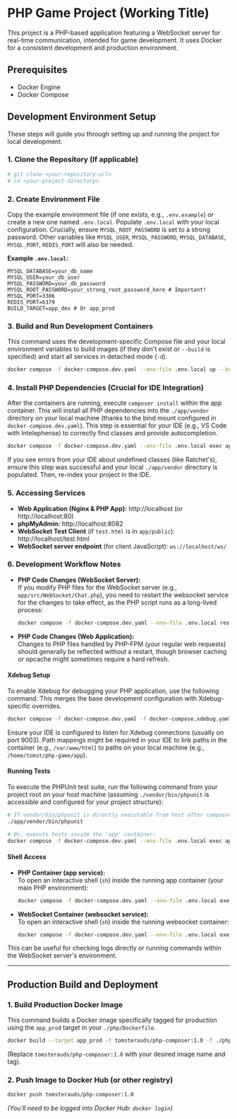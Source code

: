 # PHP Game Project (Working Title)

This project is a PHP-based application featuring a WebSocket server for real-time communication, intended for game development. It uses Docker for a consistent development and production environment.

## Prerequisites

- Docker Engine
- Docker Compose

## Development Environment Setup

These steps will guide you through setting up and running the project for local development.

### 1. Clone the Repository (If applicable)

```bash
# git clone <your-repository-url>
# cd <your-project-directory>
```

### 2. Create Environment File

Copy the example environment file (if one exists, e.g., `.env.example`) or create a new one named `.env.local`. Populate `.env.local` with your local configuration. Crucially, ensure `MYSQL_ROOT_PASSWORD` is set to a strong password. Other variables like `MYSQL_USER`, `MYSQL_PASSWORD`, `MYSQL_DATABASE`, `MYSQL_PORT`, `REDIS_PORT` will also be needed.

**Example `.env.local`:**
```env
MYSQL_DATABASE=your_db_name
MYSQL_USER=your_db_user
MYSQL_PASSWORD=your_db_password
MYSQL_ROOT_PASSWORD=your_strong_root_password_here # Important!
MYSQL_PORT=3306
REDIS_PORT=6379
BUILD_TARGET=app_dev # Or app_prod
```

### 3. Build and Run Development Containers

This command uses the development-specific Compose file and your local environment variables to build images (if they don't exist or `--build` is specified) and start all services in detached mode (`-d`).

```bash
docker compose -f docker-compose.dev.yaml --env-file .env.local up --build -d
```

### 4. Install PHP Dependencies (Crucial for IDE Integration)

After the containers are running, execute `composer install` within the app container. This will install all PHP dependencies into the `./app/vendor` directory on your local machine (thanks to the bind mount configured in `docker-compose.dev.yaml`). This step is essential for your IDE (e.g., VS Code with Intelephense) to correctly find classes and provide autocompletion.

```bash
docker compose -f docker-compose.dev.yaml --env-file .env.local exec app composer install
```

If you see errors from your IDE about undefined classes (like Ratchet's), ensure this step was successful and your local `./app/vendor` directory is populated. Then, re-index your project in the IDE.

### 5. Accessing Services

- **Web Application (Nginx & PHP App):** http://localhost (or http://localhost:80)
- **phpMyAdmin:** http://localhost:8082
- **WebSocket Test Client** (if `test.html` is in `app/public`): http://localhost/test.html
- **WebSocket server endpoint** (for client JavaScript): `ws://localhost/ws/`

### 6. Development Workflow Notes

- **PHP Code Changes (WebSocket Server):**  
  If you modify PHP files for the WebSocket server (e.g., `app/src/WebSocket/Chat.php`), you need to restart the websocket service for the changes to take effect, as the PHP script runs as a long-lived process:
  ```bash
  docker compose -f docker-compose.dev.yaml --env-file .env.local restart websocket
  ```

- **PHP Code Changes (Web Application):**  
  Changes to PHP files handled by PHP-FPM (your regular web requests) should generally be reflected without a restart, though browser caching or opcache might sometimes require a hard refresh.

#### Xdebug Setup

To enable Xdebug for debugging your PHP application, use the following command. This merges the base development configuration with Xdebug-specific overrides.

```bash
docker compose -f docker-compose.dev.yaml -f docker-compose.xdebug.yaml --env-file .env.local up -d --build
```

Ensure your IDE is configured to listen for Xdebug connections (usually on port 9003). Path mappings might be required in your IDE to link paths in the container (e.g., `/var/www/html`) to paths on your local machine (e.g., `/home/tomst/php-game/app`).

#### Running Tests

To execute the PHPUnit test suite, run the following command from your project root on your host machine (assuming `./vendor/bin/phpunit` is accessible and configured for your project structure):

```bash
# If vendor/bin/phpunit is directly executable from host after composer install:
./app/vendor/bin/phpunit

# Or, execute tests inside the 'app' container:
docker compose -f docker-compose.dev.yaml --env-file .env.local exec app ./vendor/bin/phpunit
```

#### Shell Access

- **PHP Container (app service):**  
  To open an interactive shell (`sh`) inside the running app container (your main PHP environment):
  ```bash
  docker compose -f docker-compose.dev.yaml --env-file .env.local exec app sh
  ```

- **WebSocket Container (websocket service):**  
  To open an interactive shell (`sh`) inside the running websocket container:
  ```bash
  docker compose -f docker-compose.dev.yaml --env-file .env.local exec websocket sh
  ```

This can be useful for checking logs directly or running commands within the WebSocket server's environment.

---

## Production Build and Deployment

### 1. Build Production Docker Image

This command builds a Docker image specifically tagged for production using the `app_prod` target in your `./php/Dockerfile`.

```bash
docker build --target app_prod -t tomsterauds/php-composer:1.0 -f ./php/Dockerfile .
```
(Replace `tomsterauds/php-composer:1.0` with your desired image name and tag).

### 2. Push Image to Docker Hub (or other registry)

```bash
docker push tomsterauds/php-composer:1.0
```
*(You'll need to be logged into Docker Hub: `docker login`)*